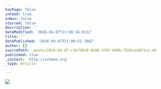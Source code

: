 ```yaml
---
hasPage: false
inFeed: true
inNav: false
starred: false
description: ''
dateModified: '2016-04-07T21:00:34.931Z'
title: ''
datePublished: '2016-04-07T21:00:52.786Z'
author: []
sourcePath: _posts/2016-04-07-c1bfd9c0-0a96-470f-bd0b-75d5ca38f1ca.md
published: true
_context: 'http://schema.org'
_type: Article

---
```

![](https://the-grid-user-content.s3-us-west-2.amazonaws.com/31857ee9-4b6d-4e02-ba3c-6e8cc3c40e1b.jpg)